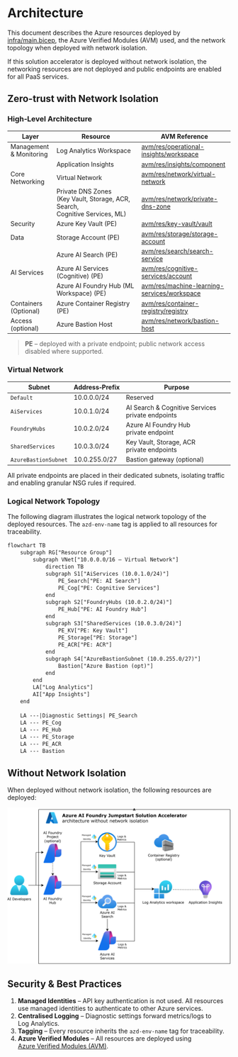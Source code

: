 # Architecture

This document describes the Azure resources deployed by [infra/main.bicep](infra/main.bicep), the Azure Verified Modules (AVM) used, and the network topology when deployed with network isolation.

If this solution accelerator is deployed without network isolation, the networking resources are not deployed and public endpoints are enabled for all PaaS services.

## Zero-trust with Network Isolation

### High‑Level Architecture

| Layer | Resource | AVM Reference |
|-------|----------|---------------|
| Management & Monitoring | Log Analytics Workspace | [avm/res/operational-insights/workspace](https://github.com/Azure/bicep-registry-modules/tree/main/modules/operational-insights/workspace) |
|  | Application Insights | [avm/res/insights/component](https://github.com/Azure/bicep-registry-modules/tree/main/modules/insights/component) |
| Core Networking | Virtual Network | [avm/res/network/virtual-network](https://github.com/Azure/bicep-registry-modules/tree/main/modules/network/virtual-network) |
|  | Private DNS Zones (Key Vault, Storage, ACR, Search, Cognitive Services, ML) | [avm/res/network/private-dns-zone](https://github.com/Azure/bicep-registry-modules/tree/main/modules/network/private-dns-zone) |
| Security | Azure Key Vault (PE) | [avm/res/key-vault/vault](https://github.com/Azure/bicep-registry-modules/tree/main/modules/key-vault/vault) |
| Data | Storage Account (PE) | [avm/res/storage/storage-account](https://github.com/Azure/bicep-registry-modules/tree/main/modules/storage/storage-account) |
|  | Azure AI Search (PE) | [avm/res/search/search-service](https://github.com/Azure/bicep-registry-modules/tree/main/modules/search/search-service) |
| AI Services | Azure AI Services (Cognitive) (PE) | [avm/res/cognitive-services/account](https://github.com/Azure/bicep-registry-modules/tree/main/modules/cognitive-services/account) |
|  | Azure AI Foundry Hub (ML Workspace) (PE) | [avm/res/machine-learning-services/workspace](https://github.com/Azure/bicep-registry-modules/tree/main/modules/machine-learning-services/workspace) |
| Containers (Optional) | Azure Container Registry (PE) | [avm/res/container-registry/registry](https://github.com/Azure/bicep-registry-modules/tree/main/modules/container-registry/registry) |
| Access (optional) | Azure Bastion Host | [avm/res/network/bastion-host](https://github.com/Azure/bicep-registry-modules/tree/main/modules/network/bastion-host) |

> **PE** – deployed with a private endpoint; public network access disabled where supported.

### Virtual Network

| Subnet | Address‑Prefix | Purpose |
|--------|----------------|---------|
| `Default` | 10.0.0.0/24 | Reserved |
| `AiServices` | 10.0.1.0/24 | AI Search & Cognitive Services private endpoints |
| `FoundryHubs` | 10.0.2.0/24 | Azure AI Foundry Hub private endpoint |
| `SharedServices` | 10.0.3.0/24 | Key Vault, Storage, ACR private endpoints |
| `AzureBastionSubnet` | 10.0.255.0/27 | Bastion gateway (optional) |

All private endpoints are placed in their dedicated subnets, isolating traffic and enabling granular NSG rules if required.

### Logical Network Topology

The following diagram illustrates the logical network topology of the deployed resources. The `azd-env-name` tag is applied to all resources for traceability.

```mermaid
flowchart TB
    subgraph RG["Resource Group"]
        subgraph VNet["10.0.0.0/16 – Virtual Network"]
            direction TB
            subgraph S1["AiServices (10.0.1.0/24)"]
                PE_Search["PE: AI Search"]
                PE_Cog["PE: Cognitive Services"]
            end
            subgraph S2["FoundryHubs (10.0.2.0/24)"]
                PE_Hub["PE: AI Foundry Hub"]
            end
            subgraph S3["SharedServices (10.0.3.0/24)"]
                PE_KV["PE: Key Vault"]
                PE_Storage["PE: Storage"]
                PE_ACR["PE: ACR"]
            end
            subgraph S4["AzureBastionSubnet (10.0.255.0/27)"]
                Bastion["Azure Bastion (opt)"]
            end
        end
        LA["Log Analytics"]
        AI["App Insights"]
    end

    LA ---|Diagnostic Settings| PE_Search
    LA --- PE_Cog
    LA --- PE_Hub
    LA --- PE_Storage
    LA --- PE_ACR
    LA --- Bastion
```

## Without Network Isolation

When deployed without network isolation, the following resources are deployed:

[![Azure AI Foundry Jumpstart Solution Accelerator without network isolation](../images/azure-ai-foundry-jumpstart-public.svg)](docs/images/azure-ai-foundry-jumpstart-public.svg)

## Security & Best Practices

1. **Managed Identities** – API key authentication is not used. All resources use managed identities to authenticate to other Azure services.
1. **Centralised Logging** – Diagnostic settings forward metrics/logs to Log Analytics.
1. **Tagging** – Every resource inherits the `azd-env-name` tag for traceability.
1. **Azure Verified Modules** – All resources are deployed using [Azure Verified Modules (AVM)](https://aka.ms/avm).
